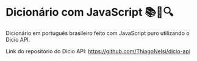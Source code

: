 # Dicionário com JavaScript 📚📖🔍
Dicionário em português brasileiro feito com JavaScript puro utilizando o Dicio API.

Link do repositório do Dicio API: https://github.com/ThiagoNelsi/dicio-api
